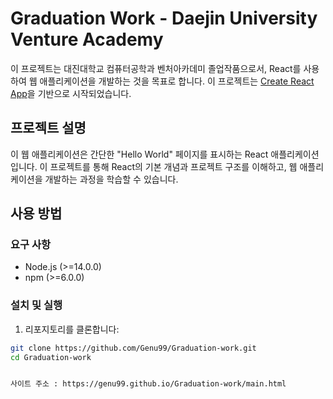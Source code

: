 # Graduation Work - Daejin University Venture Academy

이 프로젝트는 대진대학교 컴퓨터공학과 벤처아카데미 졸업작품으로서, React를 사용하여 웹 애플리케이션을 개발하는 것을 목표로 합니다. 이 프로젝트는 [Create React App](https://github.com/facebook/create-react-app)을 기반으로 시작되었습니다.

## 프로젝트 설명

이 웹 애플리케이션은 간단한 "Hello World" 페이지를 표시하는 React 애플리케이션입니다. 이 프로젝트를 통해 React의 기본 개념과 프로젝트 구조를 이해하고, 웹 애플리케이션을 개발하는 과정을 학습할 수 있습니다.

## 사용 방법

### 요구 사항

- Node.js (>=14.0.0)
- npm (>=6.0.0)

### 설치 및 실행

1. 리포지토리를 클론합니다:

```bash
git clone https://github.com/Genu99/Graduation-work.git
cd Graduation-work


사이트 주소 : https://genu99.github.io/Graduation-work/main.html
